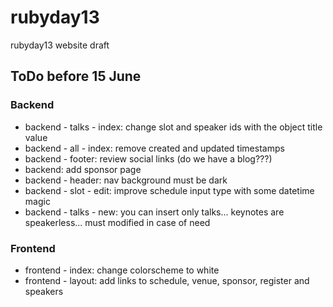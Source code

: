 rubyday13
=========

rubyday13 website draft

## ToDo before 15 June


### Backend

* backend - talks - index: change slot and speaker ids with the object title value
* backend - all - index: remove created and updated timestamps 
* backend - footer: review social links (do we have a blog???)
* backend: add sponsor page
* backend - header: nav background must be dark
* backend - slot - edit: improve schedule input type with some datetime magic
* backend - talks - new: you can insert only talks... keynotes are speakerless... must modified in case of need

### Frontend

* frontend - index: change colorscheme to white
* frontend - layout: add links to schedule, venue, sponsor, register and speakers





